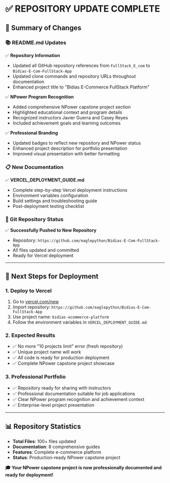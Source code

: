# ✅ **REPOSITORY UPDATE COMPLETE**

## 🎯 **Summary of Changes**

### **📚 README.md Updates**
✅ **Repository Information**
- Updated all GitHub repository references from `FullStack_E_com` to `Bidias-E-Com-FullStack-App`
- Updated clone commands and repository URLs throughout documentation
- Enhanced project title to "Bidias E-Commerce FullStack Platform"

✅ **NPower Program Recognition**
- Added comprehensive NPower capstone project section
- Highlighted educational context and program details
- Recognized instructors Javier Guerra and Casey Reyes
- Included achievement goals and learning outcomes

✅ **Professional Branding**
- Updated badges to reflect new repository and NPower status
- Enhanced project description for portfolio presentation
- Improved visual presentation with better formatting

### **📋 New Documentation**
✅ **VERCEL_DEPLOYMENT_GUIDE.md**
- Complete step-by-step Vercel deployment instructions
- Environment variables configuration
- Build settings and troubleshooting guide
- Post-deployment testing checklist

### **🔄 Git Repository Status**
✅ **Successfully Pushed to New Repository**
- Repository: `https://github.com/eaglepython/Bidias-E-Com-FullStack-App`
- All files updated and committed
- Ready for Vercel deployment

---

## 🚀 **Next Steps for Deployment**

### **1. Deploy to Vercel**
1. Go to [vercel.com/new](https://vercel.com/new)
2. Import repository: `https://github.com/eaglepython/Bidias-E-Com-FullStack-App`
3. Use project name: `bidias-ecommerce-platform`
4. Follow the environment variables in `VERCEL_DEPLOYMENT_GUIDE.md`

### **2. Expected Results**
- ✅ No more "10 projects limit" error (fresh repository)
- ✅ Unique project name will work
- ✅ All code is ready for production deployment
- ✅ Complete NPower capstone project showcase

### **3. Professional Portfolio**
- ✅ Repository ready for sharing with instructors
- ✅ Professional documentation suitable for job applications
- ✅ Clear NPower program recognition and achievement context
- ✅ Enterprise-level project presentation

---

## 📊 **Repository Statistics**
- **Total Files**: 100+ files updated
- **Documentation**: 8 comprehensive guides
- **Features**: Complete e-commerce platform
- **Status**: Production-ready NPower capstone project

**🎓 Your NPower capstone project is now professionally documented and ready for deployment!**
